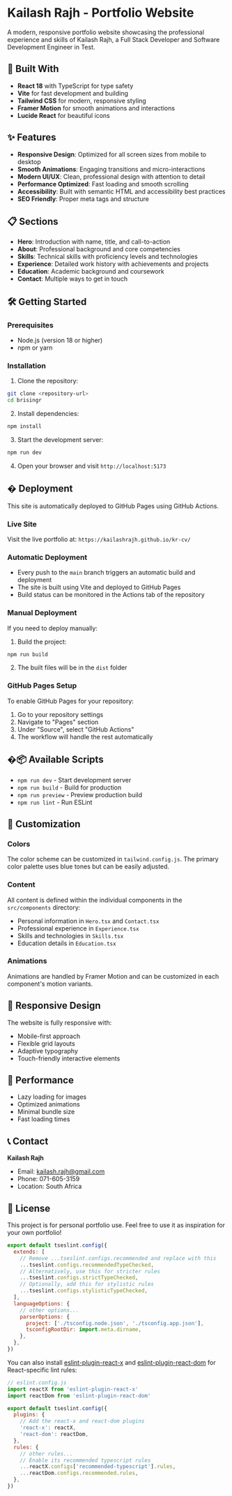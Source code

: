 # Kailash Rajh - Portfolio Website

A modern, responsive portfolio website showcasing the professional experience and skills of Kailash Rajh, a Full Stack Developer and Software Development Engineer in Test.

## 🚀 Built With

- **React 18** with TypeScript for type safety
- **Vite** for fast development and building
- **Tailwind CSS** for modern, responsive styling
- **Framer Motion** for smooth animations and interactions
- **Lucide React** for beautiful icons

## ✨ Features

- **Responsive Design**: Optimized for all screen sizes from mobile to desktop
- **Smooth Animations**: Engaging transitions and micro-interactions
- **Modern UI/UX**: Clean, professional design with attention to detail
- **Performance Optimized**: Fast loading and smooth scrolling
- **Accessibility**: Built with semantic HTML and accessibility best practices
- **SEO Friendly**: Proper meta tags and structure

## 📋 Sections

- **Hero**: Introduction with name, title, and call-to-action
- **About**: Professional background and core competencies
- **Skills**: Technical skills with proficiency levels and technologies
- **Experience**: Detailed work history with achievements and projects
- **Education**: Academic background and coursework
- **Contact**: Multiple ways to get in touch

## 🛠️ Getting Started

### Prerequisites

- Node.js (version 18 or higher)
- npm or yarn

### Installation

1. Clone the repository:
```bash
git clone <repository-url>
cd brisingr
```

2. Install dependencies:
```bash
npm install
```

3. Start the development server:
```bash
npm run dev
```

4. Open your browser and visit `http://localhost:5173`

## � Deployment

This site is automatically deployed to GitHub Pages using GitHub Actions.

### Live Site
Visit the live portfolio at: `https://kailashrajh.github.io/kr-cv/`

### Automatic Deployment
- Every push to the `main` branch triggers an automatic build and deployment
- The site is built using Vite and deployed to GitHub Pages
- Build status can be monitored in the Actions tab of the repository

### Manual Deployment
If you need to deploy manually:

1. Build the project:
```bash
npm run build
```

2. The built files will be in the `dist` folder

### GitHub Pages Setup
To enable GitHub Pages for your repository:
1. Go to your repository settings
2. Navigate to "Pages" section
3. Under "Source", select "GitHub Actions"
4. The workflow will handle the rest automatically

## �📦 Available Scripts

- `npm run dev` - Start development server
- `npm run build` - Build for production
- `npm run preview` - Preview production build
- `npm run lint` - Run ESLint

## 🎨 Customization

### Colors
The color scheme can be customized in `tailwind.config.js`. The primary color palette uses blue tones but can be easily adjusted.

### Content
All content is defined within the individual components in the `src/components` directory:
- Personal information in `Hero.tsx` and `Contact.tsx`
- Professional experience in `Experience.tsx`
- Skills and technologies in `Skills.tsx`
- Education details in `Education.tsx`

### Animations
Animations are handled by Framer Motion and can be customized in each component's motion variants.

## 📱 Responsive Design

The website is fully responsive with:
- Mobile-first approach
- Flexible grid layouts
- Adaptive typography
- Touch-friendly interactive elements

## 🌟 Performance

- Lazy loading for images
- Optimized animations
- Minimal bundle size
- Fast loading times

## 📞 Contact

**Kailash Rajh**
- Email: kailash.rajh@gmail.com
- Phone: 071-605-3159
- Location: South Africa

## 📄 License

This project is for personal portfolio use. Feel free to use it as inspiration for your own portfolio!

```js
export default tseslint.config({
  extends: [
    // Remove ...tseslint.configs.recommended and replace with this
    ...tseslint.configs.recommendedTypeChecked,
    // Alternatively, use this for stricter rules
    ...tseslint.configs.strictTypeChecked,
    // Optionally, add this for stylistic rules
    ...tseslint.configs.stylisticTypeChecked,
  ],
  languageOptions: {
    // other options...
    parserOptions: {
      project: ['./tsconfig.node.json', './tsconfig.app.json'],
      tsconfigRootDir: import.meta.dirname,
    },
  },
})
```

You can also install [eslint-plugin-react-x](https://github.com/Rel1cx/eslint-react/tree/main/packages/plugins/eslint-plugin-react-x) and [eslint-plugin-react-dom](https://github.com/Rel1cx/eslint-react/tree/main/packages/plugins/eslint-plugin-react-dom) for React-specific lint rules:

```js
// eslint.config.js
import reactX from 'eslint-plugin-react-x'
import reactDom from 'eslint-plugin-react-dom'

export default tseslint.config({
  plugins: {
    // Add the react-x and react-dom plugins
    'react-x': reactX,
    'react-dom': reactDom,
  },
  rules: {
    // other rules...
    // Enable its recommended typescript rules
    ...reactX.configs['recommended-typescript'].rules,
    ...reactDom.configs.recommended.rules,
  },
})
```
